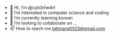 - 👋 Hi, I’m @cyb3rhe4rt
- 👀 I’m interested in computer science and coding
- 🌱 I’m currently learning korean 
- 💞️ I’m looking to collaborate on ...
- 📫 How to reach me tatimarie0123@gmail.com

<!---
cyb3rhe4rt/cyb3rhe4rt is a ✨ special ✨ repository because its `README.md` (this file) appears on your GitHub profile.
You can click the Preview link to take a look at your changes.
--->
